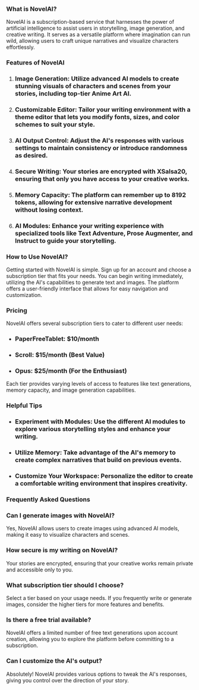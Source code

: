 ### What is NovelAI?

NovelAI is a subscription-based service that harnesses the power of artificial intelligence to assist users in storytelling, image generation, and creative writing. It serves as a versatile platform where imagination can run wild, allowing users to craft unique narratives and visualize characters effortlessly.

### Features of NovelAI

1. ### Image Generation: Utilize advanced AI models to create stunning visuals of characters and scenes from your stories, including top-tier Anime Art AI.
2. ### Customizable Editor: Tailor your writing environment with a theme editor that lets you modify fonts, sizes, and color schemes to suit your style.
3. ### AI Output Control: Adjust the AI's responses with various settings to maintain consistency or introduce randomness as desired.
4. ### Secure Writing: Your stories are encrypted with XSalsa20, ensuring that only you have access to your creative works.
5. ### Memory Capacity: The platform can remember up to 8192 tokens, allowing for extensive narrative development without losing context.
6. ### AI Modules: Enhance your writing experience with specialized tools like Text Adventure, Prose Augmenter, and Instruct to guide your storytelling.

### How to Use NovelAI?

Getting started with NovelAI is simple. Sign up for an account and choose a subscription tier that fits your needs. You can begin writing immediately, utilizing the AI's capabilities to generate text and images. The platform offers a user-friendly interface that allows for easy navigation and customization.

### Pricing

NovelAI offers several subscription tiers to cater to different user needs:

- ### PaperFreeTablet: $10/month
- ### Scroll: $15/month (Best Value)
- ### Opus: $25/month (For the Enthusiast)

Each tier provides varying levels of access to features like text generations, memory capacity, and image generation capabilities.

### Helpful Tips

- ### Experiment with Modules: Use the different AI modules to explore various storytelling styles and enhance your writing.
- ### Utilize Memory: Take advantage of the AI's memory to create complex narratives that build on previous events.
- ### Customize Your Workspace: Personalize the editor to create a comfortable writing environment that inspires creativity.

### Frequently Asked Questions

### Can I generate images with NovelAI?  
Yes, NovelAI allows users to create images using advanced AI models, making it easy to visualize characters and scenes.

### How secure is my writing on NovelAI?  
Your stories are encrypted, ensuring that your creative works remain private and accessible only to you.

### What subscription tier should I choose?  
Select a tier based on your usage needs. If you frequently write or generate images, consider the higher tiers for more features and benefits.

### Is there a free trial available?  
NovelAI offers a limited number of free text generations upon account creation, allowing you to explore the platform before committing to a subscription.

### Can I customize the AI's output?  
Absolutely! NovelAI provides various options to tweak the AI's responses, giving you control over the direction of your story.